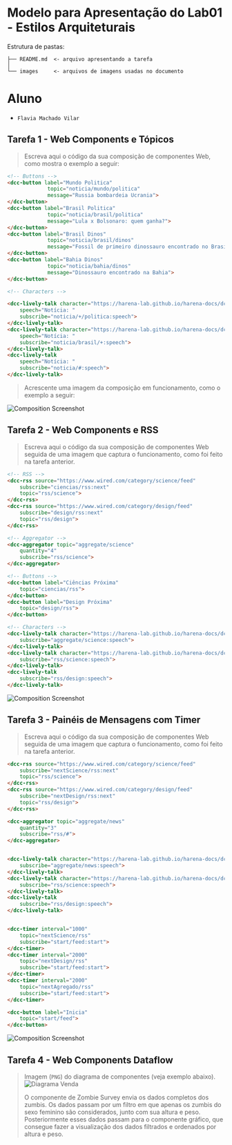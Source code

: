 # Modelo para Apresentação do Lab01 - Estilos Arquiteturais

Estrutura de pastas:

~~~
├── README.md  <- arquivo apresentando a tarefa
│
└── images     <- arquivos de imagens usadas no documento
~~~

# Aluno
* `Flavia Machado Vilar`

## Tarefa 1 - Web Components e Tópicos

> Escreva aqui o código da sua composição de componentes Web, como mostra o exemplo a seguir:

~~~html
<!-- Buttons -->
<dcc-button label="Mundo Politica"
             topic="noticia/mundo/politica"
             message="Russia bombardeia Ucrania">
</dcc-button>
<dcc-button label="Brasil Politica"
             topic="noticia/brasil/politica"
             message="Lula x Bolsonaro: quem ganha?">
</dcc-button>
<dcc-button label="Brasil Dinos"
             topic="noticia/brasil/dinos"
             message="Fossil de primeiro dinossauro encontrado no Brasil">
</dcc-button>
<dcc-button label="Bahia Dinos"
             topic="noticia/bahia/dinos"
             message="Dinossauro encontrado na Bahia">
</dcc-button>

<!-- Characters -->

<dcc-lively-talk character="https://harena-lab.github.io/harena-docs/dccs/tutorial/images/doctor.png" 
	speech="Notícia: " 
	subscribe="noticia/+/politica:speech">
</dcc-lively-talk>
<dcc-lively-talk character="https://harena-lab.github.io/harena-docs/dccs/tutorial/images/nurse.png" 
	speech="Notícia: " 
	subscribe="noticia/brasil/+:speech">
</dcc-lively-talk>
<dcc-lively-talk 
	speech="Notícia: " 
	subscribe="noticia/#:speech">
</dcc-lively-talk>
~~~

> Acrescente uma imagem da composição em funcionamento, como o exemplo a seguir:

![Composition Screenshot](images/image1.png)

## Tarefa 2 - Web Components e RSS
> Escreva aqui o código da sua composição de componentes Web seguida de uma imagem que captura o funcionamento, como foi feito na tarefa anterior.

~~~html
<!-- RSS -->
<dcc-rss source="https://www.wired.com/category/science/feed" 
	subscribe="ciencias/rss:next" 
	topic="rss/science">
</dcc-rss>
<dcc-rss source="https://www.wired.com/category/design/feed" 
	subscribe="design/rss:next" 
	topic="rss/design">
</dcc-rss>

<!-- Aggregator -->
<dcc-aggregator topic="aggregate/science" 
	quantity="4" 
	subscribe="rss/science">
</dcc-aggregator>

<!-- Buttons -->
<dcc-button label="Ciências Próxima" 
	topic="ciencias/rss">
</dcc-button>
<dcc-button label="Design Próxima" 
	topic="design/rss">
</dcc-button>

<!-- Characters -->
<dcc-lively-talk character="https://harena-lab.github.io/harena-docs/dccs/tutorial/images/doctor.png" 
	subscribe="aggregate/science:speech">
</dcc-lively-talk>
<dcc-lively-talk character="https://harena-lab.github.io/harena-docs/dccs/tutorial/images/nurse.png" 
	subscribe="rss/science:speech">
</dcc-lively-talk>
<dcc-lively-talk 
	subscribe="rss/design:speech">
</dcc-lively-talk>
~~~

![Composition Screenshot](images/image2.png)

## Tarefa 3 - Painéis de Mensagens com Timer
> Escreva aqui o código da sua composição de componentes Web seguida de uma imagem que captura o funcionamento, como foi feito na tarefa anterior.

~~~html
<dcc-rss source="https://www.wired.com/category/science/feed" 
	subscribe="nextScience/rss:next" 
	topic="rss/science">
</dcc-rss>
<dcc-rss source="https://www.wired.com/category/design/feed" 
	subscribe="nextDesign/rss:next" 
	topic="rss/design">
</dcc-rss>

<dcc-aggregator topic="aggregate/news" 
	quantity="3" 
	subscribe="rss/#">
</dcc-aggregator>


<dcc-lively-talk character="https://harena-lab.github.io/harena-docs/dccs/tutorial/images/doctor.png" 
	subscribe="aggregate/news:speech">
</dcc-lively-talk>
<dcc-lively-talk character="https://harena-lab.github.io/harena-docs/dccs/tutorial/images/nurse.png" 
	subscribe="rss/science:speech">
</dcc-lively-talk>
<dcc-lively-talk 
	subscribe="rss/design:speech">
</dcc-lively-talk>


<dcc-timer interval="1000" 
	topic="nextScience/rss" 
	subscribe="start/feed:start">
</dcc-timer>
<dcc-timer interval="2000" 
	topic="nextDesign/rss" 
	subscribe="start/feed:start">
</dcc-timer>
<dcc-timer interval="2000" 
	topic="nextAgregado/rss" 
	subscribe="start/feed:start">
</dcc-timer>

<dcc-button label="Inicia" 
	topic="start/feed">
</dcc-button>
~~~

![Composition Screenshot](images/image3.png)

## Tarefa 4 - Web Components Dataflow
> Imagem (`PNG`) do diagrama de componentes (veja exemplo abaixo).
![Diagrama Venda](images/image4.png)
>
> O componente de Zombie Survey envia os dados completos dos zumbis. Os dados passam por um filtro em que apenas os zumbis do sexo feminino são 
> considerados, junto com sua altura e peso. Posteriormente esses dados passam para o componente gráfico, que consegue fazer  a visualizaçâo dos 
> dados filtrados e ordenados por altura e peso.
